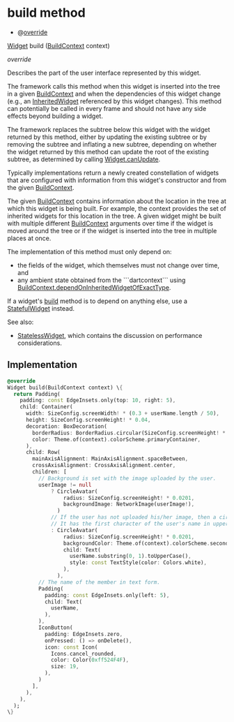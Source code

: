 


# build method







- @[override](https://api.flutter.dev/flutter/dart-core/override-constant.html)

[Widget](https://api.flutter.dev/flutter/widgets/Widget-class.html) build
([BuildContext](https://api.flutter.dev/flutter/widgets/BuildContext-class.html) context)

_<span class="feature">override</span>_



<p>Describes the part of the user interface represented by this widget.</p>
<p>The framework calls this method when this widget is inserted into the tree
in a given <a href="https://api.flutter.dev/flutter/widgets/BuildContext-class.html">BuildContext</a> and when the dependencies of this widget change
(e.g., an <a href="https://api.flutter.dev/flutter/widgets/InheritedWidget-class.html">InheritedWidget</a> referenced by this widget changes). This
method can potentially be called in every frame and should not have any side
effects beyond building a widget.</p>
<p>The framework replaces the subtree below this widget with the widget
returned by this method, either by updating the existing subtree or by
removing the subtree and inflating a new subtree, depending on whether the
widget returned by this method can update the root of the existing
subtree, as determined by calling <a href="https://api.flutter.dev/flutter/widgets/Widget/canUpdate.html">Widget.canUpdate</a>.</p>
<p>Typically implementations return a newly created constellation of widgets
that are configured with information from this widget's constructor and
from the given <a href="https://api.flutter.dev/flutter/widgets/BuildContext-class.html">BuildContext</a>.</p>
<p>The given <a href="https://api.flutter.dev/flutter/widgets/BuildContext-class.html">BuildContext</a> contains information about the location in the
tree at which this widget is being built. For example, the context
provides the set of inherited widgets for this location in the tree. A
given widget might be built with multiple different <a href="https://api.flutter.dev/flutter/widgets/BuildContext-class.html">BuildContext</a>
arguments over time if the widget is moved around the tree or if the
widget is inserted into the tree in multiple places at once.</p>
<p>The implementation of this method must only depend on:</p>
<ul>
<li>the fields of the widget, which themselves must not change over time,
and</li>
<li>any ambient state obtained from the ```dartcontext``` using
<a href="https://api.flutter.dev/flutter/widgets/BuildContext/dependOnInheritedWidgetOfExactType.html">BuildContext.dependOnInheritedWidgetOfExactType</a>.</li>
</ul>
<p>If a widget's <a href="../../widgets_member_name_tile/MemberNameTile/build.md">build</a> method is to depend on anything else, use a
<a href="https://api.flutter.dev/flutter/widgets/StatefulWidget-class.html">StatefulWidget</a> instead.</p>
<p>See also:</p>
<ul>
<li><a href="https://api.flutter.dev/flutter/widgets/StatelessWidget-class.html">StatelessWidget</a>, which contains the discussion on performance considerations.</li>
</ul>



## Implementation

```dart
@override
Widget build(BuildContext context) \{
  return Padding(
    padding: const EdgeInsets.only(top: 10, right: 5),
    child: Container(
      width: SizeConfig.screenWidth! * (0.3 + userName.length / 50),
      height: SizeConfig.screenHeight! * 0.04,
      decoration: BoxDecoration(
        borderRadius: BorderRadius.circular(SizeConfig.screenHeight! * 0.02),
        color: Theme.of(context).colorScheme.primaryContainer,
      ),
      child: Row(
        mainAxisAlignment: MainAxisAlignment.spaceBetween,
        crossAxisAlignment: CrossAxisAlignment.center,
        children: [
          // Background is set with the image uploaded by the user.
          userImage != null
              ? CircleAvatar(
                  radius: SizeConfig.screenHeight! * 0.0201,
                  backgroundImage: NetworkImage(userImage!),
                )
              // If the user has not uploaded his/her image, then a circle avatar is created.
              // It has the first character of the user's name in uppercase and the default background color.
              : CircleAvatar(
                  radius: SizeConfig.screenHeight! * 0.0201,
                  backgroundColor: Theme.of(context).colorScheme.secondary,
                  child: Text(
                    userName.substring(0, 1).toUpperCase(),
                    style: const TextStyle(color: Colors.white),
                  ),
                ),
          // The name of the member in text form.
          Padding(
            padding: const EdgeInsets.only(left: 5),
            child: Text(
              userName,
            ),
          ),
          IconButton(
            padding: EdgeInsets.zero,
            onPressed: () => onDelete(),
            icon: const Icon(
              Icons.cancel_rounded,
              color: Color(0xff524F4F),
              size: 19,
            ),
          )
        ],
      ),
    ),
  );
\}
```







